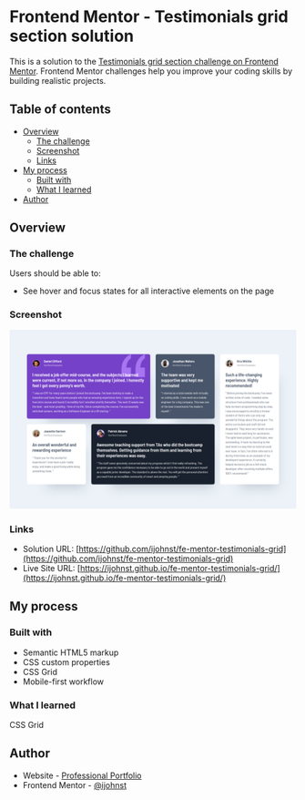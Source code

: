 # Frontend Mentor - Testimonials grid section solution

This is a solution to the [Testimonials grid section challenge on Frontend Mentor](https://www.frontendmentor.io/challenges/testimonials-grid-section-Nnw6J7Un7). Frontend Mentor challenges help you improve your coding skills by building realistic projects. 

## Table of contents

- [Overview](#overview)
  - [The challenge](#the-challenge)
  - [Screenshot](#screenshot)
  - [Links](#links)
- [My process](#my-process)
  - [Built with](#built-with)
  - [What I learned](#what-i-learned)
- [Author](#author)

## Overview

### The challenge

Users should be able to:

- See hover and focus states for all interactive elements on the page

### Screenshot

![](./solution.png)


### Links

- Solution URL: [https://github.com/ijohnst/fe-mentor-testimonials-grid](https://github.com/ijohnst/fe-mentor-testimonials-grid)
- Live Site URL: [https://ijohnst.github.io/fe-mentor-testimonials-grid/](https://ijohnst.github.io/fe-mentor-testimonials-grid/)

## My process

### Built with

- Semantic HTML5 markup
- CSS custom properties
- CSS Grid
- Mobile-first workflow

### What I learned

CSS Grid

## Author

- Website - [Professional Portfolio](https://ianjdigital.com)
- Frontend Mentor - [@ijohnst](https://www.frontendmentor.io/profile/ijohnst)
